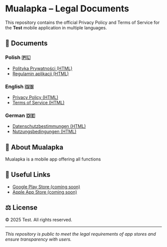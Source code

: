 # Mualapka – Legal Documents

This repository contains the official Privacy Policy and Terms of Service for the **Test** mobile application in multiple languages.

## 📄 Documents

### Polish 🇵🇱
- [Polityka Prywatności (HTML)](privacy_policy_pl.html)  
- [Regulamin aplikacji (HTML)](terms_of_service_pl.html)

### English 🇬🇧
- [Privacy Policy (HTML)](privacy_policy_en.html)  
- [Terms of Service (HTML)](terms_of_service_en.html)

### German 🇩🇪
- [Datenschutzbestimmungen (HTML)](privacy_policy_de.html)  
- [Nutzungsbedingungen (HTML)](terms_of_service_de.html)

## 📱 About Mualapka

Mualapka is a mobile app offering all functions

## 🔗 Useful Links

- [Google Play Store (coming soon)]()
- [Apple App Store (coming soon)]()

## ⚖️ License

© 2025 Test. All rights reserved.

---

*This repository is public to meet the legal requirements of app stores and ensure transparency with users.*
